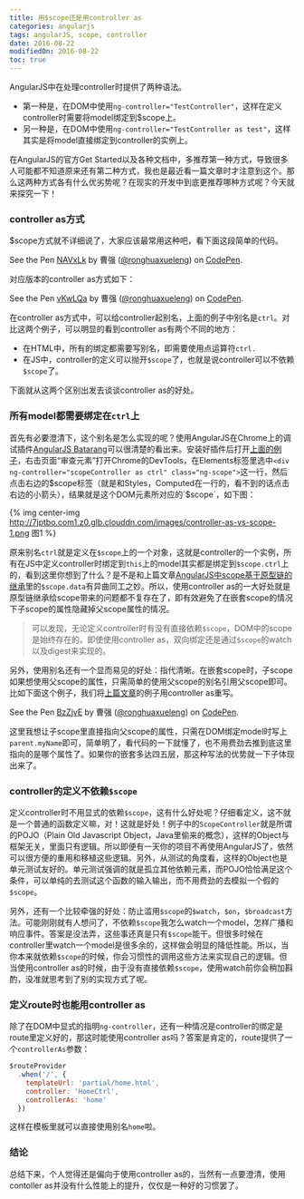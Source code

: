 ```yaml
---
title: 用$scope还是用controller as
categories: angularjs
tags: angularJS, scope, controller
date: 2016-08-22
modifiedOn: 2016-08-22
toc: true
---
```


AngularJS中在处理controller时提供了两种语法。
* 第一种是，在DOM中使用`ng-controller="TestController"`，这样在定义controller时需要将model绑定到$scope上。
* 另一种是，在DOM中使用`ng-controller="TestController as test"`，这样其实是将model直接绑定到controller的实例上。

在AngularJS的官方Get Started以及各种文档中，多推荐第一种方式，导致很多人可能都不知道原来还有第二种方式，我也是最近看一篇文章时才注意到这个。那么这两种方式各有什么优劣势呢？在现实的开发中到底更推荐哪种方式呢？今天就来探究一下！

<!--more-->

### controller as方式

$scope方式就不详细说了，大家应该最常用这种吧，看下面这段简单的代码。

<p data-height="265" data-theme-id="0" data-slug-hash="NAVxLk" data-default-tab="result" data-user="ronghuaxueleng" data-embed-version="2" class="codepen">See the Pen <a href="http://codepen.io/ronghuaxueleng/pen/NAVxLk/">NAVxLk</a> by 曹强 (<a href="http://codepen.io/ronghuaxueleng">@ronghuaxueleng</a>) on <a href="http://codepen.io">CodePen</a>.</p>
<script async src="//assets.codepen.io/assets/embed/ei.js"></script>

对应版本的controller as方式如下：

<p data-height="265" data-theme-id="0" data-slug-hash="vKwLQa" data-default-tab="result" data-user="ronghuaxueleng" data-embed-version="2" class="codepen">See the Pen <a href="http://codepen.io/ronghuaxueleng/pen/vKwLQa/">vKwLQa</a> by 曹强 (<a href="http://codepen.io/ronghuaxueleng">@ronghuaxueleng</a>) on <a href="http://codepen.io">CodePen</a>.</p>
<script async src="//assets.codepen.io/assets/embed/ei.js"></script>

在controller as方式中，可以给controller起别名，上面的例子中别名是`ctrl`。对比这两个例子，可以明显的看到controller as有两个不同的地方：
* 在HTML中，所有的绑定都需要写别名，即需要使用点运算符`ctrl.`
* 在JS中，controller的定义可以抛开`$scope`了，也就是说controller可以不依赖`$scope`了。

下面就从这两个区别出发去谈谈controller as的好处。

### 所有model都需要绑定在`ctrl`上

首先有必要澄清下，这个别名是怎么实现的呢？使用AngularJS在Chrome上的调试插件[AngularJS Batarang](https://chrome.google.com/webstore/detail/angularjs-batarang/ighdmehidhipcmcojjgiloacoafjmpfk)可以很清楚的看出来。安装好插件后打开[上面的例子](http://s.codepen.io/pinkyjie/debug/YPYWGO)，右击页面“审查元素”打开Chrome的DevTools，在Elements标签里选中`<div ng-controller="scopeController as ctrl" class="ng-scope">`这一行，然后点击右边的$scope标签（就是和Styles，Computed在一行的，看不到的话点击右边的小箭头），结果就是这个DOM元素所对应的`$scope`，如下图：

{% img center-img http://7jptbo.com1.z0.glb.clouddn.com/images/controller-as-vs-scope-1.png 图1 %}

原来别名`ctrl`就是定义在`$scope`上的一个对象，这就是controller的一个实例，所有在JS中定义controller时绑定到`this`上的model其实都是绑定到`$scope.ctrl`上的，看到这里你想到了什么？是不是和上篇文章[AngularJS中scope基于原型链的继承](2016/08/21/angularJs/AngularJS中scope基于原型链的继承/)里的`$scope.data`有异曲同工之妙。所以，使用controller as的一大好处就是原型链继承给scope带来的问题都不复存在了，即有效避免了在嵌套scope的情况下子scope的属性隐藏掉父scope属性的情况。
> 可以发现，无论定义controller时有没有直接依赖`$scope`，DOM中的scope是始终存在的。即使使用controller as，双向绑定还是通过`$scope`的watch以及digest来实现的。

另外，使用别名还有一个显而易见的好处：指代清晰。在嵌套scope时，子scope如果想使用父scope的属性，只需简单的使用父scope的别名引用父scope即可。比如下面这个例子，我们将[上篇文章](/2016/08/21/angularJs/AngularJS中scope基于原型链的继承/)的例子用controller as重写。

<p data-height="265" data-theme-id="0" data-slug-hash="BzZjvE" data-default-tab="html,result" data-user="ronghuaxueleng" data-embed-version="2" class="codepen">See the Pen <a href="http://codepen.io/ronghuaxueleng/pen/BzZjvE/">BzZjvE</a> by 曹强 (<a href="http://codepen.io/ronghuaxueleng">@ronghuaxueleng</a>) on <a href="http://codepen.io">CodePen</a>.</p>
<script async src="//assets.codepen.io/assets/embed/ei.js"></script>

这里我想让子scope里直接指向父scope的属性，只需在DOM绑定model时写上`parent.myName`即可，简单明了，看代码的一下就懂了，也不用费劲去推到底这里指向的是哪个属性了。如果你的嵌套多达四五层，那这种写法的优势就一下子体现出来了。

### controller的定义不依赖`$scope`

定义controller时不用显式的依赖`$scope`，这有什么好处呢？仔细看定义，这不就是一个普通的函数定义嘛，对！这就是好处！例子中的`ScopeController`就是所谓的POJO（Plain Old Javascript Object，Java里偷来的概念），这样的Object与框架无关，里面只有逻辑。所以即便有一天你的项目不再使用AngularJS了，依然可以很方便的重用和移植这些逻辑。另外，从测试的角度看，这样的Object也是单元测试友好的。单元测试强调的就是孤立其他依赖元素，而POJO恰恰满足这个条件，可以单纯的去测试这个函数的输入输出，而不用费劲的去模拟一个假的`$scope`。

另外，还有一个比较牵强的好处：防止滥用`$scope`的`$watch`，`$on`，`$broadcast`方法。可能刚刚就有人想问了，不依赖`$scope`我怎么watch一个model，怎样广播和响应事件。答案是没法弄，这些事还真是只有`$scope`能干。但很多时候在controller里watch一个model是很多余的，这样做会明显的降低性能。所以，当你本来就依赖`$scope`的时候，你会习惯性的调用这些方法来实现自己的逻辑。但当使用controller as的时候，由于没有直接依赖`$scope`，使用watch前你会稍加斟酌，没准就思考到了别的实现方式了呢。

### 定义route时也能用controller as

除了在DOM中显式的指明`ng-controller`，还有一种情况是controller的绑定是route里定义好的，那这时能使用controller as吗？答案是肯定的，route提供了一个`controllerAs`参数：

``` javascript
$routeProvider
  .when('/', {
    templateUrl: 'partial/home.html',
    controller: 'HomeCtrl',
    controllerAs: 'home'
  })
```
这样在模板里就可以直接使用别名`home`啦。

### 结论

总结下来，个人觉得还是偏向于使用controller as的，当然有一点要澄清，使用contoller as并没有什么性能上的提升，仅仅是一种好的习惯罢了。


